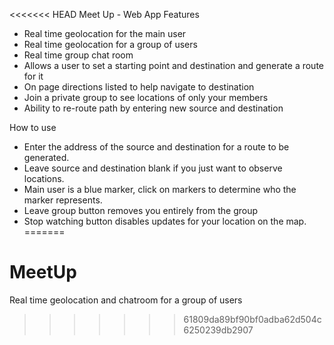<<<<<<< HEAD
Meet Up - Web App
Features
- Real time geolocation for the main user
- Real time geolocation for a group of users
- Real time group chat room
- Allows a user to set a starting point and destination and generate a route for it
- On page directions listed to help navigate to destination
- Join a private group to see locations of only your members
- Ability to re-route path by entering new source and destination


How to use
- Enter the address of the source and destination for a route to be generated.
- Leave source and destination blank if you just want to observe locations.
- Main user is a blue marker, click on markers to determine who the marker represents.
- Leave group button removes you entirely from the group
- Stop watching button disables updates for your location on the map.
=======
# MeetUp
Real time geolocation and chatroom for a group of users
>>>>>>> 61809da89bf90bf0adba62d504c6250239db2907
